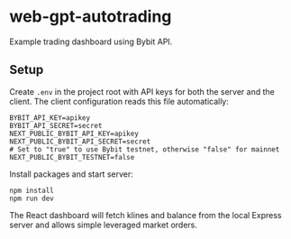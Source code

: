 # web-gpt-autotrading

Example trading dashboard using Bybit API.

## Setup

Create `.env` in the project root with API keys for both the server and the client.
The client configuration reads this file automatically:

```
BYBIT_API_KEY=apikey
BYBIT_API_SECRET=secret
NEXT_PUBLIC_BYBIT_API_KEY=apikey
NEXT_PUBLIC_BYBIT_API_SECRET=secret
# Set to "true" to use Bybit testnet, otherwise "false" for mainnet
NEXT_PUBLIC_BYBIT_TESTNET=false
```

Install packages and start server:

```
npm install
npm run dev
```

The React dashboard will fetch klines and balance from the local Express server and allows simple leveraged market orders.
